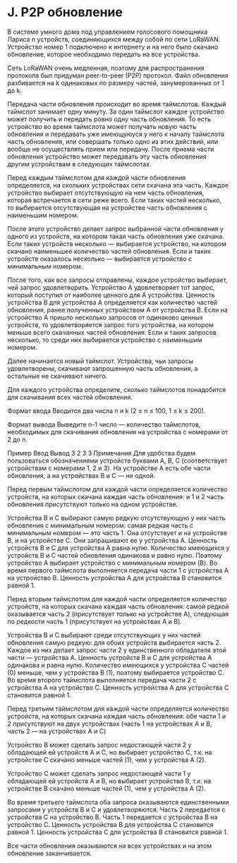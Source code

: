 # J. P2P обновление

В системе умного дома под управлением голосового помощника Лариса n устройств, соединяющихся между собой по сети LoRaWAN. Устройство номер 1 подключено к интернету и на него было скачано обновление, которое необходимо передать на все устройства.

Сеть LoRaWAN очень медленная, поэтому для распространения протокола был придуман peer-to-peer (P2P) протокол. Файл обновления разбивается на k одинаковых по размеру частей, занумерованных от 1 до k.

Передача части обновления происходит во время таймслотов. Каждый таймслот занимает одну минуту. За один таймслот каждое устройство может получить и передать ровно одну часть обновления. То есть устройство во время таймслота может получать новую часть обновления и передавать уже имеющуюуся у него к началу таймслота часть обновления, или совершать только одно из этих действий, или вообще не осуществлять прием или передачу. После приема части обновления устройство может передавать эту часть обновления другим устройствам в следующих таймслотах.

Перед каждым таймслотом для каждой части обновления определяется, на скольких устройствах сети скачана эта часть. Каждое устройство выбирает отсутствующую на нем часть обновления, которая встречается в сети реже всего. Если таких частей несколько, то выбирается отсутствующая на устройстве часть обновления с наименьшим номером.

После этого устройство делает запрос выбранной части обновления у одного из устройств, на котором такая часть обновления уже скачана. Если таких устройств несколько — выбирается устройство, на котором скачано наименьшее количество частей обновления. Если и таких устройств оказалось несколько — выбирается устройство с минимальным номером.

После того, как все запросы отправлены, каждое устройство выбирает, чей запрос удовлетворить. Устройство A удовлетворяет тот запрос, который поступил от наиболее ценного для A устройства. Ценность устройства B для устройства A определяется как количество частей обновления, ранее полученных устройством A от устройства B. Если на устройство A пришло несколько запросов от одинаково ценных устройств, то удовлетворяется запрос того устройства, на котором меньше всего скачанных частей обновления. Если и таких запросов несколько, то среди них выбирается устройство с наименьшим номером.

Далее начинается новый таймслот. Устройства, чьи запросы удовлетворены, скачивают запрошенную часть обновления, а остальные не скачивают ничего.

Для каждого устройства определите, сколько таймслотов понадобится для скачивания всех частей обновления.

Формат ввода
Вводится два числа n и k (2 ≤ n ≤ 100, 1 ≤ k ≤ 200).

Формат вывода
Выведите n-1 число — количество таймслотов, необходимых для скачивания обновления на устройства с номерами от 2 до n.

Пример
Ввод	Вывод
3 2
3 3
Примечания
Для удобства будем пользоваться обозначениями устройств буквами A, B, C (соответствует устройствам с номерами 1, 2 и 3). На устройстве A есть обе части обновления, а на устройствах B и C — ни одной.

Перед первым таймслотом для каждой части определяется количество устройств, на которых скачана каждая часть обновления: и 1 и 2 часть обновления присутствуют только на одном устройстве.

Устройства B и C выбирают самую редкую отсутствующую у них часть обновления с минимальным номером: самая редкая часть с минимальным номером — это часть 1. Она отсутствует и на устройстве B, и на устройстве С. Они запрашивают ее у устройства A. Ценность устройств B и C для устройства A равна нулю. Количество имеющихся у устройств B и C частей обновления одинакова и равно нулю. Поэтому устройство A выбирает устройство с минимальным номером (B). Во время первого таймслота выполняется передача части 1 с устройства A на устройство B. Ценность устройства A для устройства B становится равной 1.

Перед вторым таймслотом для каждой части определяется количество устройств, на которых скачана каждая часть обновления: самой редкой оказывается часть 2 (присутствует только на устройстве A), следующая по редкости часть 1 (присутствует на устройствах A и B).

Устройства B и C выбирают среди отсутствующих у них частей обновления самую редкую: для обоих устройств выбирается часть 2. Каждое из них делает запрос части 2 у единственного обладателя этой части — устройства A. Ценность устройств B и C для устройства A одинакова и равна нулю. Количество имеющихся у устройства C частей (0) меньше, чем у устройства B (1), поэтому выбирается устройство C. Во время второго таймслота выполняется передача части 2 с устройства A на устройство C. Ценность устройства A для устройства C становится равной 1.

Перед третьим таймслотом для каждой части определяется количество устройств, на которых скачана каждая часть обновления: обе части 1 и 2 присутствуют на двух устройствах (часть 1 на устройствах A и B, часть 2 — на устройствах A и C)

Устройство B может сделать запрос недостающей части 2 у обладающей ей устройств A и C, но выбирает устройство C, т.к. на устройстве C скачано меньше частей (1), чем у устройства A (2).

Устройство C может сделать запрос недостающей части 1 у обладающей ей устройств A и B, но выбирает устройство B, т.к. на устройстве B скачано меньше частей (1), чем у устройства A (2).

Во время третьего таймслота оба запроса оказываются единственными запросами у устройств B и C и удовлетворяются. Часть 2 передается с устройства C на устройство B. Часть 1 передается с устройства B на устройство C. Ценность устройства B для устройства C становится равной 1. Ценность устройства C для устройства B становится равной 1.

Все части обновления оказываются на всех устройствах и на этом обновление заканчивается.

